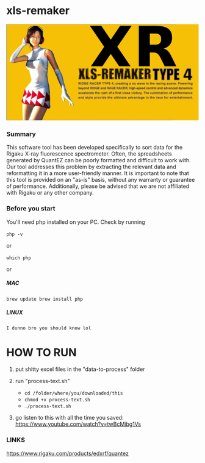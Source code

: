 # xls-remaker
![Alt text](./logo.png "A FREAKING TITLE")

### Summary
This software tool has been developed specifically to sort data for the Rigaku X-ray fluorescence spectrometer. Often, the spreadsheets generated by QuantEZ can be poorly formatted and difficult to work with. Our tool addresses this problem by extracting the relevant data and reformatting it in a more user-friendly manner. It is important to note that this tool is provided on an "as-is" basis, without any warranty or guarantee of performance. Additionally, please be advised that we are not affiliated with Rigaku or any other company.

### Before you start
You'll need php installed on your PC. Check by running 

`php -v`

or 

`which php`

or 

##### MAC
`brew update
brew install php`

##### LINUX
`I dunno bro you should know lol`

# HOW TO RUN
1. put shitty excel files in the "data-to-process" folder
2. run "process-text.sh"
	- `cd /folder/where/you/downloaded/this`
	- `chmod +x process-text.sh`
	- `./process-text.sh`

3. go listen to this with all the time you saved: https://www.youtube.com/watch?v=twBcMibg1Vs

### LINKS
https://www.rigaku.com/products/edxrf/quantez
